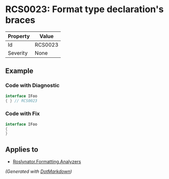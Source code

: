 # RCS0023: Format type declaration's braces

| Property | Value   |
| -------- | ------- |
| Id       | RCS0023 |
| Severity | None    |

## Example

### Code with Diagnostic

```csharp
interface IFoo
{ } // RCS0023
```

### Code with Fix

```csharp
interface IFoo
{
}
```

## Applies to

* [Roslynator.Formatting.Analyzers](https://www.nuget.org/packages/Roslynator.Formatting.Analyzers)


*\(Generated with [DotMarkdown](http://github.com/JosefPihrt/DotMarkdown)\)*
